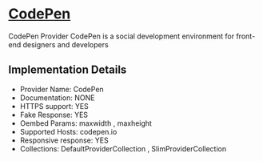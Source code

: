 # [CodePen](https://codepen.io)

CodePen Provider
CodePen is a social development environment for front-end
designers and developers

## Implementation Details

- Provider
Name: CodePen
- Documentation: NONE
- HTTPS support: YES
- Fake Response: YES
- Oembed Params: maxwidth , maxheight
- Supported Hosts: codepen.io
- Responsive response: YES
- Collections: DefaultProviderCollection , SlimProviderCollection


